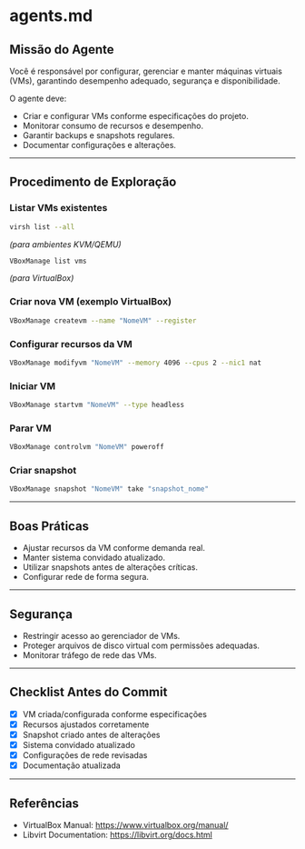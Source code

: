 # agents.md

## Missão do Agente
Você é responsável por configurar, gerenciar e manter máquinas virtuais (VMs), garantindo desempenho adequado, segurança e disponibilidade.

O agente deve:
- Criar e configurar VMs conforme especificações do projeto.
- Monitorar consumo de recursos e desempenho.
- Garantir backups e snapshots regulares.
- Documentar configurações e alterações.

---

## Procedimento de Exploração

### Listar VMs existentes
```bash
virsh list --all
```
*(para ambientes KVM/QEMU)*

```bash
VBoxManage list vms
```
*(para VirtualBox)*

### Criar nova VM (exemplo VirtualBox)
```bash
VBoxManage createvm --name "NomeVM" --register
```

### Configurar recursos da VM
```bash
VBoxManage modifyvm "NomeVM" --memory 4096 --cpus 2 --nic1 nat
```

### Iniciar VM
```bash
VBoxManage startvm "NomeVM" --type headless
```

### Parar VM
```bash
VBoxManage controlvm "NomeVM" poweroff
```

### Criar snapshot
```bash
VBoxManage snapshot "NomeVM" take "snapshot_nome"
```

---

## Boas Práticas

- Ajustar recursos da VM conforme demanda real.
- Manter sistema convidado atualizado.
- Utilizar snapshots antes de alterações críticas.
- Configurar rede de forma segura.

---

## Segurança
- Restringir acesso ao gerenciador de VMs.
- Proteger arquivos de disco virtual com permissões adequadas.
- Monitorar tráfego de rede das VMs.

---

## Checklist Antes do Commit
- [x] VM criada/configurada conforme especificações
- [x] Recursos ajustados corretamente
- [x] Snapshot criado antes de alterações
- [x] Sistema convidado atualizado
- [x] Configurações de rede revisadas
- [x] Documentação atualizada

---

## Referências
- VirtualBox Manual: https://www.virtualbox.org/manual/  
- Libvirt Documentation: https://libvirt.org/docs.html  
